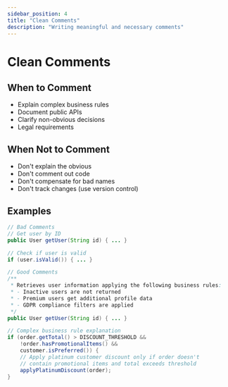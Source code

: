 ```yaml
---
sidebar_position: 4
title: "Clean Comments"
description: "Writing meaningful and necessary comments"
---
```


# Clean Comments

## When to Comment
- Explain complex business rules
- Document public APIs
- Clarify non-obvious decisions
- Legal requirements

## When Not to Comment
- Don't explain the obvious
- Don't comment out code
- Don't compensate for bad names
- Don't track changes (use version control)

## Examples
```java
// Bad Comments
// Get user by ID
public User getUser(String id) { ... }

// Check if user is valid
if (user.isValid()) { ... }

// Good Comments
/**
 * Retrieves user information applying the following business rules:
 * - Inactive users are not returned
 * - Premium users get additional profile data
 * - GDPR compliance filters are applied
 */
public User getUser(String id) { ... }

// Complex business rule explanation
if (order.getTotal() > DISCOUNT_THRESHOLD && 
    !order.hasPromotionalItems() &&
    customer.isPreferred()) {
    // Apply platinum customer discount only if order doesn't
    // contain promotional items and total exceeds threshold
    applyPlatinumDiscount(order);
}